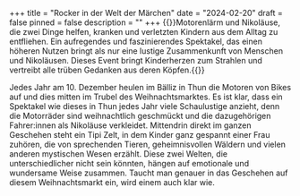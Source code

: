 +++
title = "Rocker in der Welt der Märchen"
date = "2024-02-20"
draft = false
pinned = false
description = ""
+++
{{<lead>}}Motorenlärm und Nikoläuse, die zwei Dinge helfen, kranken und verletzten Kindern aus dem Alltag zu entfliehen. Ein aufregendes und faszinierendes Spektakel, das einen höheren Nutzen bringt als nur eine lustige Zusammenkunft von Menschen und Nikoläusen. Dieses Event bringt Kinderherzen zum Strahlen und vertreibt alle trüben Gedanken aus deren Köpfen.{{</lead>}}

Jedes Jahr am 10. Dezember heulen im Bälliz in Thun die Motoren von Bikes auf und dies mitten im Trubel des Weihnachtsmarktes. Es ist klar, dass ein Spektakel wie dieses in Thun jedes Jahr viele Schaulustige anzieht, denn die Motorräder sind weihnachtlich geschmückt und die dazugehörigen Fahrer:innen als Nikoläuse verkleidet. Mittendrin direkt im ganzen Geschehen steht ein Tipi Zelt, in dem Kinder ganz gespannt einer Frau zuhören, die von sprechenden Tieren, geheimnisvollen Wäldern und vielen anderen mystischen Wesen erzählt. Diese zwei Welten, die unterschiedlicher nicht sein könnten, hängen auf emotionale und wundersame Weise zusammen. Taucht man genauer in das Geschehen auf diesem Weihnachtsmarkt ein, wird einem auch klar wie.